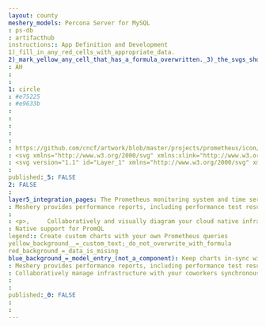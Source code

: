 ```yaml
---
layout: county 
meshery_models: Percona Server for MySQL
: ps-db
: artifacthub
instructions:: App Definition and Development
1)_fill_in_any_red_cells_with_appropriate_data.
2)_mark_yellow_any_cell_that_has_a_formula_overwritten._3)_the_svgs_shouldn't_have_xml_header_they_are_added_programmatically_through_workflows: Database
: AH
: 
: 
1: circle
: #e75225
: #e9633b
: 
: 
: 
: 
: 
: https://github.com/cncf/artwork/blob/master/projects/prometheus/icon/color/prometheus-icon-color.svg
: <svg xmlns="http://www.w3.org/2000/svg" xmlns:xlink="http://www.w3.org/1999/xlink" width="256px" height="250px" viewBox="0 0 256 250" version="1.1" preserveAspectRatio="xMidYMid">,     <defs>,         <linearGradient x1="50%" y1="0%" x2="50%" y2="100%" id="linearGradient-1">,             <stop stop-color="#FBB32F" offset="0%"/>,             <stop stop-color="#C11511" offset="50.4738739%"/>,             <stop stop-color="#C11411" offset="100%"/>,         </linearGradient>,     </defs>,         <g>,                 <path d="M128,0.5784 C57.308,0.5784 0,56.4134 0,125.2894 C0,168.3754 22.427,206.3554 56.526,228.7594 L56.526,125.3544 C56.525,125.1964 56.503,125.0444 56.503,124.8874 C56.503,124.7294 56.525,124.5774 56.526,124.4194 L56.526,123.5424 L56.569,123.5424 C57.27,83.3964 88.904,51.0614 127.892,51.0614 C167.319,51.0614 199.28,84.1144 199.28,124.8874 C199.28,165.6594 167.319,198.7124 127.892,198.7124 C112.536,198.7124 98.349,193.6504 86.705,185.1204 L86.705,243.3274 C99.665,247.6314 113.545,250.0004 128,250.0004 C198.692,250.0004 256,194.1654 256,125.2894 C256,56.4134 198.692,0.5784 128,0.5784" fill="url(#linearGradient-1)"/>,                 <path d="M171.1966,127.4716 C171.1966,151.0616 152.0736,170.1846 128.4836,170.1846 C104.8936,170.1846 85.7696,151.0616 85.7696,127.4716 C85.7696,103.8816 104.8936,84.7586 128.4836,84.7586 C152.0736,84.7586 171.1966,103.8816 171.1966,127.4716" fill="#FCB42F"/>,         </g>, </svg>
: <svg version="1.1" id="Layer_1" xmlns="http://www.w3.org/2000/svg" xmlns:xlink="http://www.w3.org/1999/xlink" x="0px" y="0px", 	 viewBox="0 0 256 250" style="enable-background:new 0 0 256 250;" xml:space="preserve">, <style type="text/css">, 	.st0{fill:#FFFFFF;}, </style>, <g>, 	<path class="st0" d="M128,0.6C57.3,0.6,0,56.4,0,125.3c0,43.1,22.4,81.1,56.5,103.5V125.4c0-0.2,0-0.3,0-0.5c0-0.2,0-0.3,0-0.5, 		v-0.9h0c0.7-40.1,32.3-72.5,71.3-72.5c39.4,0,71.4,33.1,71.4,73.8c0,40.8-32,73.8-71.4,73.8c-15.4,0-29.5-5.1-41.2-13.6v58.2, 		c13,4.3,26.8,6.7,41.3,6.7c70.7,0,128-55.8,128-124.7S198.7,0.6,128,0.6"/>, 	<path class="st0" d="M171.2,127.5c0,23.6-19.1,42.7-42.7,42.7s-42.7-19.1-42.7-42.7s19.1-42.7,42.7-42.7S171.2,103.9,171.2,127.5", 		/>, </g>, </svg>
: 
published:_5: FALSE
2: FALSE
: 
layer5_integration_pages: The Prometheus monitoring system and time series database.
: Meshery provides performance reports, including performance test results, node resource metrics etc. so that operators may easily understand the overhead of their service mesh’s control plane and data plane in context of the overhead incurred on nodes running within the cluster. In order to generate performance test reports of service meshes and their workloads, Meshery uses Grafana and/or Prometheus as visualization and metrics systems, respectively. This guide outlines the requirements necessary for Meshery to connect to these systems. The steps may vary depending upon the service mesh and its configuration.
: 
: <p>,     Collaboratively and visually diagram your cloud native infrastructure with GitOps-style pipeline integration. Design, test, and manage configuration your Kubernetes-based, containerized applications as a visual topology., </p>, <p>,     Looking for best practice cloud native design and deployment best practices? Choose from thousands of pre-built components in MeshMap. Choose from hundreds of ready-made design patterns by importing templates from Meshery Catalog or use our low code designer, MeshMap, to create and deploy your own cloud native infrastructure designs., </p>
: Native support for PromQL
legend:: Create custom charts with your own Prometheus queries
yellow_background__=_custom_text;_do_not_overwrite_with_formula
red_background_=_data_is_mising
blue_background_=_model_entry_(not_a_component): Keep charts in-sync with Mesherys panel viewer
: Meshery provides performance reports, including performance test results, node resource metrics etc. so that operators may easily understand the overhead of their service mesh’s control plane and data plane in context of the overhead incurred on nodes running within the cluster. In order to generate performance test reports of service meshes and their workloads, Meshery uses Grafana and/or Prometheus as visualization and metrics systems, respectively. This guide outlines the requirements necessary for Meshery to connect to these systems. The steps may vary depending upon the service mesh and its configuration.
: Collaboratively manage infrastructure with your coworkers synchronously sharing the same designs.
: 
: 
published:_0: FALSE
: 
: 
---
```

